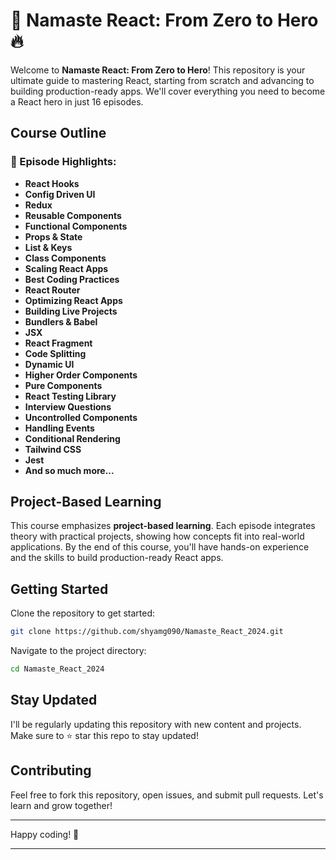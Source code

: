 # 🚀 Namaste React: From Zero to Hero 🔥

Welcome to **Namaste React: From Zero to Hero**! This repository is your ultimate guide to mastering React, starting from scratch and advancing to building production-ready apps. We'll cover everything you need to become a React hero in just 16 episodes.

## Course Outline

### 🎯 Episode Highlights:
- **React Hooks**
- **Config Driven UI**
- **Redux**
- **Reusable Components**
- **Functional Components**
- **Props & State**
- **List & Keys**
- **Class Components**
- **Scaling React Apps**
- **Best Coding Practices**
- **React Router**
- **Optimizing React Apps**
- **Building Live Projects**
- **Bundlers & Babel**
- **JSX**
- **React Fragment**
- **Code Splitting**
- **Dynamic UI**
- **Higher Order Components**
- **Pure Components**
- **React Testing Library**
- **Interview Questions**
- **Uncontrolled Components**
- **Handling Events**
- **Conditional Rendering**
- **Tailwind CSS**
- **Jest**
- **And so much more...**

## Project-Based Learning

This course emphasizes **project-based learning**. Each episode integrates theory with practical projects, showing how concepts fit into real-world applications. By the end of this course, you'll have hands-on experience and the skills to build production-ready React apps.

## Getting Started

Clone the repository to get started:
```bash
git clone https://github.com/shyamg090/Namaste_React_2024.git
```

Navigate to the project directory:
```bash
cd Namaste_React_2024
```

## Stay Updated

I'll be regularly updating this repository with new content and projects. Make sure to ⭐ star this repo to stay updated!

## Contributing

Feel free to fork this repository, open issues, and submit pull requests. Let's learn and grow together!

---

Happy coding! 🚀

---
